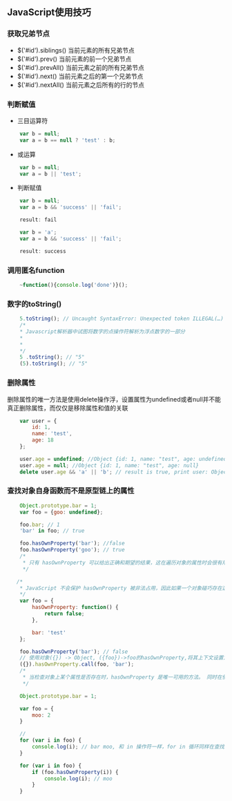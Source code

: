 ## JavaScript使用技巧

### 获取兄弟节点
* $('#id').siblings() 当前元素的所有兄弟节点
* $('#id').prev() 当前元素的前一个兄弟节点
* $('#id').prevAll() 当前元素之前的所有兄弟节点
* $('#id').next() 当前元素之后的第一个兄弟节点
* $('#id').nextAll() 当前元素之后所有的行的节点

### 判断赋值

* 三目运算符

```javascript
    var b = null;
    var a = b == null ? 'test' : b;
```


* 或运算

```javascript
    var b = null;
    var a = b || 'test';
```

* 判断赋值

```javascript
    var b = null;
    var a = b && 'success' || 'fail';

    result: fail

    var b = 'a';
    var a = b && 'success' || 'fail';

    result: success
```

### 调用匿名function

```javascript
    ~function(){console.log('done')}();
```

### 数字的toString()

```javascript
    5.toString(); // Uncaught SyntaxError: Unexpected token ILLEGAL(…)
    /*
    * Javascript解析器中试图将数字的点操作符解析为浮点数字的一部分
    *
    *
    */
    5 .toString(); // "5"
    (5).toString(); // "5"
```

### 删除属性

删除属性的唯一方法是使用delete操作浮，设置属性为undefined或者null并不能真正删除属性，而仅仅是移除属性和值的关联

```javascript
    var user = {
        id: 1,
        name: 'test',
        age: 18
    };

    user.age = undefined; //Object {id: 1, name: "test", age: undefined}
    user.age = null; //Object {id: 1, name: "test", age: null}
    delete user.age && 'a' || 'b'; // result is true, print user: Object {id: 1, name: "test"}
```

### 查找对象自身函数而不是原型链上的属性

```javascript
    Object.prototype.bar = 1;
    var foo = {goo: undefined};

    foo.bar; // 1
    'bar' in foo; // true

    foo.hasOwnProperty('bar'); //false
    foo.hasOwnProperty('goo'); // true
    /*
     * 只有 hasOwnProperty 可以给出正确和期望的结果，这在遍历对象的属性时会很有用。 没有其它方法可以用来排除原型链上的属性，而不是定义在对象自身上的属性。
     */
```

```javascript
   /*
    * JavaScript 不会保护 hasOwnProperty 被非法占用，因此如果一个对象碰巧存在这个属性， 就需要使用外部的 hasOwnProperty 函数来获取正确的结果。
    */
    var foo = {
        hasOwnProperty: function() {
            return false;
        },

        bar: 'test'
    };

    foo.hasOwnProperty('bar'); // false
    // 使用对象({}) -> Object, ({foo})->foo的hasOwnProperty,将其上下文设置为foo
    ({}).hasOwnProperty.call(foo, 'bar');
    /*
     * 当检查对象上某个属性是否存在时，hasOwnProperty 是唯一可用的方法。 同时在使用 for in loop 遍历对象时，推荐总是使用 hasOwnProperty 方法， 这将会避免原型对象扩展带来的干扰。
     */
```

```javascript
    Object.prototype.bar = 1;

    var foo = {
        moo: 2
    }

    //
    for (var i in foo) {
        console.log(i); // bar moo, 和 in 操作符一样，for in 循环同样在查找对象属性时遍历原型链上的所有属性。
    }

    for (var i in foo) {
        if (foo.hasOwnProperty(i)) {
            console.log(i); // moo
        }
    }
```
